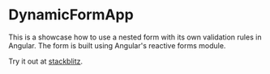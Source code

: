 # DynamicFormApp

This is a showcase how to use a nested form with its own validation rules in Angular. The form is built using Angular's reactive forms module.

Try it out at [stackblitz](https://stackblitz.com/~/github.com/borisskert/ng-dynamic-form).
